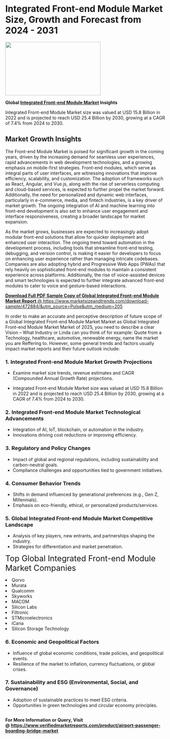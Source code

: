 <H1>Integrated Front-end Module Market Size, Growth and Forecast from 2024 - 2031</H1><img class="aligncenter size-medium wp-image-584254" src="https://thirdeyenews.in/wp-content/uploads/2024/09/Global-Market-Research-300x168.jpeg" alt="" width="300" height="168" /><p><strong>Global&nbsp;<a href="https://www.marketsizeandtrends.com/download-sample/472884/&amp;utm_source=Pulse&amp;utm_medium=205">Integrated Front-end Module Market</a> Insights</strong></p><p>Integrated Front-end Module Market size was valued at USD 15.8 Billion in 2022 and is projected to reach USD 25.4 Billion by 2030, growing at a CAGR of 7.4% from 2024 to 2030.</p><p><h2>Market Growth Insights</h2> <p>The Front-end Module Market is poised for significant growth in the coming years, driven by the increasing demand for seamless user experiences, rapid advancements in web development technologies, and a growing emphasis on mobile-first strategies. Front-end modules, which serve as integral parts of user interfaces, are witnessing innovations that improve efficiency, scalability, and customization. The adoption of frameworks such as React, Angular, and Vue.js, along with the rise of serverless computing and cloud-based services, is expected to further propel the market forward. Additionally, the need for personalized and dynamic web interfaces, particularly in e-commerce, media, and fintech industries, is a key driver of market growth. The ongoing integration of AI and machine learning into front-end development is also set to enhance user engagement and interface responsiveness, creating a broader landscape for market expansion.</p> <p><a href="download-sample-link"></a></p> <p>As the market grows, businesses are expected to increasingly adopt modular front-end solutions that allow for quicker deployment and enhanced user interaction. The ongoing trend toward automation in the development process, including tools that streamline front-end testing, debugging, and version control, is making it easier for developers to focus on enhancing user experience rather than managing intricate codebases. Companies are also adopting hybrid and Progressive Web Apps (PWAs) that rely heavily on sophisticated front-end modules to maintain a consistent experience across platforms. Additionally, the rise of voice-assisted devices and smart technologies is expected to further integrate advanced front-end modules to cater to voice and gesture-based interactions.</p> <p><a href="get-more-link"></p><p><span class=""><strong>Download Full PDF Sample Copy of Global Integrated Front-end Module Market Report</strong> @ <a href="https://www.marketsizeandtrends.com/download-sample/472884/&amp;utm_source=Pulse&amp;utm_medium=205" target="_blank">https://www.marketsizeandtrends.com/download-sample/472884/&amp;utm_source=Pulse&amp;utm_medium=205</a></span></p><p>In order to make an accurate and perceptive description of future scope of a Global&nbsp;Integrated Front-end Module Market Market as Global&nbsp;Integrated Front-end Module Market Market of 2025, you need to describe a clear Vision &ndash; What Industry or Linda can you think of for example: Quote from a Technology, healthcare, automotive, renewable energy, name the market you are Reffering to. However, some general trends and factors usually impact market reports and their future outlook include:</p><h3>1.&nbsp;<strong>Integrated Front-end Module Market Growth Projections</strong></h3><ul><li>Examine market size trends, revenue estimates and CAGR (Compounded Annual Growth Rate) projections.</li><li><p>Integrated Front-end Module Market size was valued at USD 15.8 Billion in 2022 and is projected to reach USD 25.4 Billion by 2030, growing at a CAGR of 7.4% from 2024 to 2030.</p></li></ul><h3>2.&nbsp;<strong>Integrated Front-end Module Market Technological Advancements</strong></h3><ul><li>Integration of AI, IoT, blockchain, or automation in the industry.</li><li>Innovations driving cost reductions or improving efficiency.</li></ul><h3>3.&nbsp;<strong>Regulatory and Policy Changes</strong></h3><ul><li>Impact of global and regional regulations, including sustainability and carbon-neutral goals.</li><li>Compliance challenges and opportunities tied to government initiatives.</li></ul><h3>4.&nbsp;<strong>Consumer Behavior Trends</strong></h3><ul><li>Shifts in demand influenced by generational preferences (e.g., Gen Z, Millennials).</li><li>Emphasis on eco-friendly, ethical, or personalized products/services.</li></ul><h3>5.&nbsp;<strong>Global Integrated Front-end Module Market Competitive Landscape</strong></h3><ul><li>Analysis of key players, new entrants, and partnerships shaping the industry.</li><li>Strategies for differentiation and market penetration.</li></ul><p data-pm-slice="1 1 []"><span style="color: inherit; font-family: inherit; font-size: 25px;">Top Global Integrated Front-end Module Market Companies</span></p><div class="" data-test-id=""><p><li>Qorvo</li><li> Murata</li><li> Qualcomm</li><li> Skyworks</li><li> MACOM</li><li> Silicon Labs</li><li> Filtronic</li><li> STMicroelectronics</li><li> iCana</li><li> Silicon Storage Technology</li></p></div><h3>6.&nbsp;<strong>Economic and Geopolitical Factors</strong></h3><ul><li>Influence of global economic conditions, trade policies, and geopolitical events.</li><li>Resilience of the market to inflation, currency fluctuations, or global crises.</li></ul><h3>7.&nbsp;<strong>Sustainability and ESG (Environmental, Social, and Governance)</strong></h3><ul><li>Adoption of sustainable practices to meet ESG criteria.</li><li>Opportunities in green technologies and circular economy principles.</li></ul><h2><strong style="font-size: 14px;">For More Information or Query, Visit @&nbsp;</strong><a style="background-color: #ffffff; font-size: 14px;" href="https://www.marketsizeandtrends.com/report/integrated-front-end-module-market/" target="_blank">https://www.verifiedmarketreports.com/product/airport-passenger-boarding-bridge-market</a></h2>
